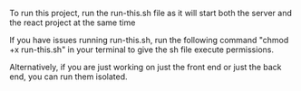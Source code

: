 To run this project, run the run-this.sh file as it will start both the server and the react project at the same time

If you have issues running run-this.sh, run the following command  "chmod +x run-this.sh" in your terminal to give the
sh file execute permissions.

Alternatively, if you are just working on just the front end or just the back end, you can run them isolated.